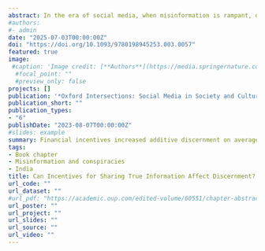 ```yaml
---
abstract: In the era of social media, when misinformation is rampant, discerning truth from false information is becoming increasingly challenging. This articles investigates the impact of financial incentives on individuals’ discernment of misinformation in urban India. To account for overall sharing propensity and recent debates around measurement of effectiveness of interventions to combat misinformation, this article used additive and multiplicative measures of discernment. Overall, results showed that sharing of true information did not differ with the type of incentive. Descriptively, financial incentives increased additive discernment on average by 0.44 posts shared and were 1.17 times more likely to discern between true and false information. Both additive and multiplicative discernment did not differ significantly with financial incentives, except in the case of plausible posts. Heterogeneous treatment effects show that the impact of financial incentives is primarily on increasing sharing of plausible posts among those who clicked “read more,” had less than undergraduate-level education, resided in urban areas, and were unemployed. Implications for policy and future work around testing financial incentives for curbing the spread of misinformation online are discussed.
#authors:
#- admin
date: "2025-07-03T00:00:00Z"
doi: "https://doi.org/10.1093/9780198945253.003.0057"
featured: true
image:
 #caption: 'Image credit: [**Authors**](https://media.springernature.com/full/springer-static/image/art%3A10.1038%2Fs44271-024-00179-1/MediaObjects/44271_2024_179_Fig1_HTML.png?as=webp)'
  #focal_point: ""
  #preview_only: false
projects: []
publication: '*Oxford Intersections: Social Media in Society and Culture*'
publication_short: ""
publication_types:
- "6"
publishDate: "2023-08-07T00:00:00Z"
#slides: example
summary: Financial incentives increased additive discernment on average by 0.44 posts shared and were 1.17 times more likely to discern between true and false information.
tags:
- Book chapter
- Misinformation and conspiracies
- India
title: Can Incentives for Sharing True Information Affect Discernment? Results from an Online Experiment in India
url_code: ""
url_dataset: ""
#url_pdf: "https://academic.oup.com/edited-volume/60551/chapter-abstract/524852258?redirectedFrom=fulltext"
url_poster: ""
url_project: ""
url_slides: ""
url_source: ""
url_video: ""
---
```


